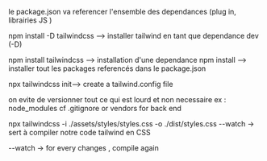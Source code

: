 le package.json va referencer l'ensemble des dependances (plug in, librairies JS )

npm install -D tailwindcss --> installer tailwind en tant que dependance dev (-D) 

npm install  tailwindcss --> installation d'une dependance 
npm install --> installer tout les packages referencés dans le package.json

npx tailwindcss init--> create a tailwind.config file 

on evite de versionner tout ce qui est lourd et non necessaire ex : node_modules cf .gitignore or vendors for back end

npx tailwindcss -i ./assets/styles/styles.css -o ./dist/styles.css --watch -> sert à compiler notre code tailwind en CSS 

--watch -> for every changes , compile again

